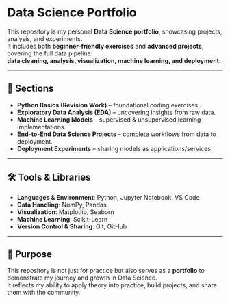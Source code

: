 # Data Science Portfolio

This repository is my personal **Data Science portfolio**, showcasing projects, analysis, and experiments.  
It includes both **beginner-friendly exercises** and **advanced projects**, covering the full data pipeline:  
**data cleaning, analysis, visualization, machine learning, and deployment.**

---

## 📂 Sections

- **Python Basics (Revision Work)** – foundational coding exercises.  
- **Exploratory Data Analysis (EDA)** – uncovering insights from raw data.  
- **Machine Learning Models** – supervised & unsupervised learning implementations.  
- **End-to-End Data Science Projects** – complete workflows from data to deployment.  
- **Deployment Experiments** – sharing models as applications/services.  

---

## 🛠️ Tools & Libraries

- **Languages & Environment**: Python, Jupyter Notebook, VS Code  
- **Data Handling**: NumPy, Pandas  
- **Visualization**: Matplotlib, Seaborn  
- **Machine Learning**: Scikit-Learn  
- **Version Control & Sharing**: Git, GitHub  

---

## 🌟 Purpose

This repository is not just for practice but also serves as a **portfolio** to demonstrate my journey and growth in Data Science.  
It reflects my ability to apply theory into practice, build projects, and share them with the community.  
